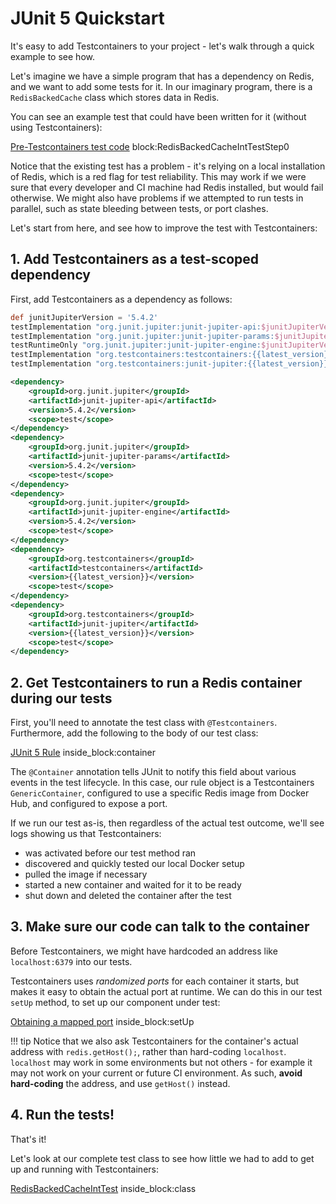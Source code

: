 # JUnit 5 Quickstart

It's easy to add Testcontainers to your project - let's walk through a quick example to see how.

Let's imagine we have a simple program that has a dependency on Redis, and we want to add some tests for it.
In our imaginary program, there is a `RedisBackedCache` class which stores data in Redis.
 
You can see an example test that could have been written for it (without using Testcontainers):

<!--codeinclude-->
[Pre-Testcontainers test code](../examples/junit5/redis/src/test/java/quickstart/RedisBackedCacheIntTestStep0.java) block:RedisBackedCacheIntTestStep0
<!--/codeinclude-->

Notice that the existing test has a problem - it's relying on a local installation of Redis, which is a red flag for test reliability.
This may work if we were sure that every developer and CI machine had Redis installed, but would fail otherwise.
We might also have problems if we attempted to run tests in parallel, such as state bleeding between tests, or port clashes.

Let's start from here, and see how to improve the test with Testcontainers:  

## 1. Add Testcontainers as a test-scoped dependency

First, add Testcontainers as a dependency as follows:

```groovy tab='Gradle'
def junitJupiterVersion = '5.4.2'
testImplementation "org.junit.jupiter:junit-jupiter-api:$junitJupiterVersion"
testImplementation "org.junit.jupiter:junit-jupiter-params:$junitJupiterVersion"
testRuntimeOnly "org.junit.jupiter:junit-jupiter-engine:$junitJupiterVersion"
testImplementation "org.testcontainers:testcontainers:{{latest_version}}"
testImplementation "org.testcontainers:junit-jupiter:{{latest_version}}"
```

```xml tab='Maven'
<dependency>
    <groupId>org.junit.jupiter</groupId>
    <artifactId>junit-jupiter-api</artifactId>
    <version>5.4.2</version>
    <scope>test</scope>
</dependency>
<dependency>
    <groupId>org.junit.jupiter</groupId>
    <artifactId>junit-jupiter-params</artifactId>
    <version>5.4.2</version>
    <scope>test</scope>
</dependency>
<dependency>
    <groupId>org.junit.jupiter</groupId>
    <artifactId>junit-jupiter-engine</artifactId>
    <version>5.4.2</version>
    <scope>test</scope>
</dependency>
<dependency>
    <groupId>org.testcontainers</groupId>
    <artifactId>testcontainers</artifactId>
    <version>{{latest_version}}</version>
    <scope>test</scope>
</dependency>
<dependency>
    <groupId>org.testcontainers</groupId>
    <artifactId>junit-jupiter</artifactId>
    <version>{{latest_version}}</version>
    <scope>test</scope>
</dependency>
```

## 2. Get Testcontainers to run a Redis container during our tests

First, you'll need to annotate the test class with `@Testcontainers`. Furthermore, add the following to the body of our test class:

<!--codeinclude-->
[JUnit 5 Rule](../examples/junit5/redis/src/test/java/quickstart/RedisBackedCacheIntTest.java) inside_block:container
<!--/codeinclude-->

The `@Container` annotation tells JUnit to notify this field about various events in the test lifecycle.
In this case, our rule object is a Testcontainers `GenericContainer`, configured to use a specific Redis image from Docker Hub, and configured to expose a port.

If we run our test as-is, then regardless of the actual test outcome, we'll see logs showing us that Testcontainers:

* was activated before our test method ran
* discovered and quickly tested our local Docker setup
* pulled the image if necessary
* started a new container and waited for it to be ready
* shut down and deleted the container after the test

## 3. Make sure our code can talk to the container

Before Testcontainers, we might have hardcoded an address like `localhost:6379` into our tests.

Testcontainers uses *randomized ports* for each container it starts, but makes it easy to obtain the actual port at runtime.
We can do this in our test `setUp` method, to set up our component under test:

<!--codeinclude-->
[Obtaining a mapped port](../examples/junit5/redis/src/test/java/quickstart/RedisBackedCacheIntTest.java) inside_block:setUp
<!--/codeinclude-->

!!! tip
    Notice that we also ask Testcontainers for the container's actual address with `redis.getHost();`, 
    rather than hard-coding `localhost`. `localhost` may work in some environments but not others - for example it may
    not work on your current or future CI environment. As such, **avoid hard-coding** the address, and use 
    `getHost()` instead.

## 4. Run the tests!

That's it!

Let's look at our complete test class to see how little we had to add to get up and running with Testcontainers:

<!--codeinclude-->
[RedisBackedCacheIntTest](../examples/junit5/redis/src/test/java/quickstart/RedisBackedCacheIntTest.java) inside_block:class
<!--/codeinclude-->

